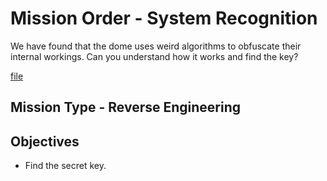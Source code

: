# Mission Order - System Recognition

We have found that the dome uses weird algorithms to obfuscate their internal workings. Can you understand how it works and find the key?

[file](chal)

## Mission Type - Reverse Engineering

## Objectives

* Find the secret key.

